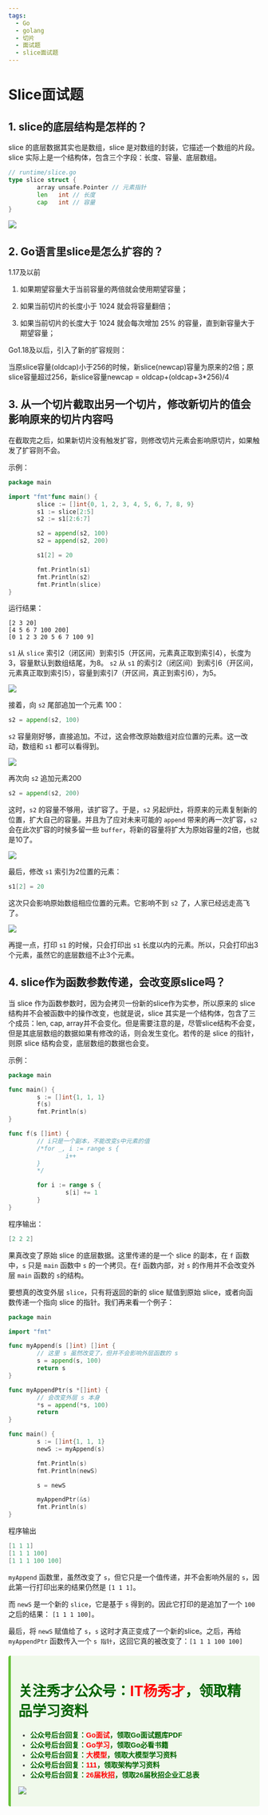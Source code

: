 ```yaml
---
tags:
  - Go
  - golang
  - 切片
  - 面试题
  - slice面试题
---
```


# Slice面试题

## 1. slice的底层结构是怎样的？

slice 的底层数据其实也是数组，slice 是对数组的封装，它描述一个数组的片段。slice 实际上是一个结构体，包含三个字段：长度、容量、底层数组。



```go
// runtime/slice.go
type slice struct {
        array unsafe.Pointer // 元素指针
        len   int // 长度 
        cap   int // 容量
}
```

![](../../assets/img/go语言系列/go面试题库/Slice面试题/image.png)

## 2. Go语言里slice是怎么扩容的？

1.17及以前

1. 如果期望容量大于当前容量的两倍就会使用期望容量；

2. 如果当前切片的长度小于 1024 就会将容量翻倍；

3. 如果当前切片的长度大于 1024 就会每次增加 25% 的容量，直到新容量大于期望容量；

Go1.18及以后，引入了新的扩容规则：

当原slice容量(oldcap)小于256的时候，新slice(newcap)容量为原来的2倍；原slice容量超过256，新slice容量newcap = oldcap+(oldcap+3\*256)/4

## 3. 从一个切片截取出另一个切片，修改新切片的值会影响原来的切片内容吗

在截取完之后，如果新切片没有触发扩容，则修改切片元素会影响原切片，如果触发了扩容则不会。

示例：

```go
package main

import "fmt"func main() {
        slice := []int{0, 1, 2, 3, 4, 5, 6, 7, 8, 9}
        s1 := slice[2:5]
        s2 := s1[2:6:7]

        s2 = append(s2, 100)
        s2 = append(s2, 200)

        s1[2] = 20

        fmt.Println(s1)
        fmt.Println(s2)
        fmt.Println(slice)
}
```

运行结果：

```shell
[2 3 20]
[4 5 6 7 100 200]
[0 1 2 3 20 5 6 7 100 9]
```

`s1` 从 `slice` 索引2（闭区间）到索引5（开区间，元素真正取到索引4），长度为3，容量默认到数组结尾，为8。 `s2` 从 `s1` 的索引2（闭区间）到索引6（开区间，元素真正取到索引5），容量到索引7（开区间，真正到索引6），为5。

![](../../assets/img/go语言系列/go面试题库/Slice面试题/image-1.png)

接着，向 `s2` 尾部追加一个元素 100：

```go
s2 = append(s2, 100)
```

`s2` 容量刚好够，直接追加。不过，这会修改原始数组对应位置的元素。这一改动，数组和 `s1` 都可以看得到。

![](../../assets/img/go语言系列/go面试题库/Slice面试题/image-2.png)

再次向 `s2` 追加元素200

```go
s2 = append(s2, 200)
```

这时，`s2` 的容量不够用，该扩容了。于是，`s2` 另起炉灶，将原来的元素复制新的位置，扩大自己的容量。并且为了应对未来可能的 `append` 带来的再一次扩容，`s2` 会在此次扩容的时候多留一些 `buffer`，将新的容量将扩大为原始容量的2倍，也就是10了。

![](../../assets/img/go语言系列/go面试题库/Slice面试题/image-3.png)

最后，修改 `s1` 索引为2位置的元素：

```go
s1[2] = 20
```

这次只会影响原始数组相应位置的元素。它影响不到 `s2` 了，人家已经远走高飞了。

![](../../assets/img/go语言系列/go面试题库/Slice面试题/image-4.png)

再提一点，打印 `s1` 的时候，只会打印出 `s1` 长度以内的元素。所以，只会打印出3个元素，虽然它的底层数组不止3个元素。

## 4. slice作为函数参数传递，会改变原slice吗？

当 slice 作为函数参数时，因为会拷贝一份新的slice作为实参，所以原来的 slice 结构并不会被函数中的操作改变，也就是说，slice 其实是一个结构体，包含了三个成员：len, cap, array并不会变化。但是需要注意的是，尽管slice结构不会变，但是其底层数组的数据如果有修改的话，则会发生变化。若传的是 slice 的指针，则原 slice 结构会变，底层数组的数据也会变。

示例：

```go
package main

func main() {
        s := []int{1, 1, 1}
        f(s)
        fmt.Println(s)
}

func f(s []int) {
        // i只是一个副本，不能改变s中元素的值
        /*for _, i := range s {
                i++
        }
        */

        for i := range s {
                s[i] += 1
        }
}

```

程序输出：

```go
[2 2 2]
```

果真改变了原始 slice 的底层数据。这里传递的是一个 slice 的副本，在 `f` 函数中，`s` 只是 `main` 函数中 `s` 的一个拷贝。在`f` 函数内部，对 `s` 的作用并不会改变外层 `main` 函数的 `s`的结构。

要想真的改变外层 `slice`，只有将返回的新的 slice 赋值到原始 slice，或者向函数传递一个指向 slice 的指针。我们再来看一个例子：

```go
package main

import "fmt"

func myAppend(s []int) []int {
        // 这里 s 虽然改变了，但并不会影响外层函数的 s
        s = append(s, 100)
        return s
}

func myAppendPtr(s *[]int) {
        // 会改变外层 s 本身
        *s = append(*s, 100)
        return
}

func main() {
        s := []int{1, 1, 1}
        newS := myAppend(s)

        fmt.Println(s)
        fmt.Println(newS)

        s = newS

        myAppendPtr(&s)
        fmt.Println(s)
}

```

程序输出

```go
[1 1 1]
[1 1 1 100]
[1 1 1 100 100]
```

`myAppend` 函数里，虽然改变了 `s`，但它只是一个值传递，并不会影响外层的 `s`，因此第一行打印出来的结果仍然是 `[1 1 1]`。

而 `newS` 是一个新的 `slice`，它是基于 `s` 得到的。因此它打印的是追加了一个 `100` 之后的结果： `[1 1 1 100]`。

最后，将 `newS` 赋值给了 `s`，`s` 这时才真正变成了一个新的slice。之后，再给 `myAppendPtr` 函数传入一个 `s 指针`，这回它真的被改变了：`[1 1 1 100 100]`

<div style="background-color: #f0f9eb; padding: 10px 15px; border-radius: 4px; border-left: 5px solid #67c23a; margin: 20px 0; color:rgb(64, 147, 255);">

<h1><span style="color: #006400;"><strong>关注秀才公众号：</strong></span><span style="color: red;"><strong>IT杨秀才</strong></span><span style="color: #006400;"><strong>，领取精品学习资料</strong></span></h1>

<div style="color: #333; font-family: 'Microsoft YaHei', Arial, sans-serif; font-size: 14px;">
<ul>
<li><strong><span style="color: #006400;">公众号后台回复：</span><span style="color: red;">Go面试</span><span style="color: #006400;">，领取Go面试题库PDF</span></strong></li>
<li><strong><span style="color: #006400;">公众号后台回复：</span><span style="color: red;">Go学习</span><span style="color: #006400;">，领取Go必看书籍</span></strong></li>
<li><strong><span style="color: #006400;">公众号后台回复：</span><span style="color: red;">大模型</span><span style="color: #006400;">，领取大模型学习资料</span></strong></li>
<li><strong><span style="color: #006400;">公众号后台回复：</span><span style="color: red;">111</span><span style="color: #006400;">，领取架构学习资料</span></strong></li>
<li><strong><span style="color: #006400;">公众号后台回复：</span><span style="color: red;">26届秋招</span><span style="color: #006400;">，领取26届秋招企业汇总表</span></strong></li>
</ul>
</div>

![](/assets/icon/avatar.png)

</div> 